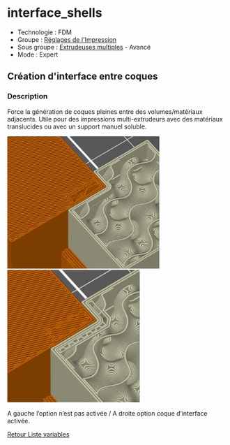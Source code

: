 # interface_shells

* Technologie : FDM
* Groupe : [Réglages de l'Impression](../print_settings/print_settings.md)
* Sous groupe : [Extrudeuses multiples](../print_settings/print_settings.md#extrudeuses-multiples) - Avancé
* Mode : Expert

## Création d'interface entre coques

### Description

Force la génération de coques pleines entre des volumes/matériaux adjacents. Utile pour des impressions multi-extrudeurs avec des matériaux translucides ou avec un support manuel soluble.

![Image : l’option n’est pas activée](./images/interface_shells/139.jpeg) ![Image :  option coque d’interface activée](./images/interface_shells/140.jpeg)

A gauche l’option n’est pas activée / A droite option coque d’interface activée.

[Retour Liste variables](variable_list.md)